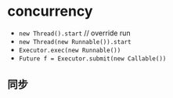 # concurrency

- `new Thread().start`    // override run
- `new Thread(new Runnable()).start`
- `Executor.exec(new Runnable())`
- `Future f = Executor.submit(new Callable())`

## 同步
